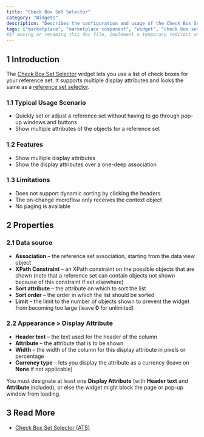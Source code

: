 ```yaml
---
title: "Check Box Set Selector"
category: "Widgets"
description: "Describes the configuration and usage of the Check Box Set Selector widget, which is available in the Mendix Marketplace."
tags: ["marketplace", "marketplace component", "widget", "check box set selector", "check box", "platform support"]
#If moving or renaming this doc file, implement a temporary redirect and let the respective team know they should update the URL in the product. See Mapping to Products for more details.
---
```


## 1 Introduction

The [Check Box Set Selector](https://marketplace.mendix.com/link/component/121/) widget lets you use a list of check boxes for your reference set. It supports multiple display attributes and looks the same as a [reference set selector](/refguide/reference-set-selector).

### 1.1 Typical Usage Scenario

* Quickly set or adjust a reference set without having to go through pop-up windows and buttons
* Show multiple attributes of the objects for a reference set

### 1.2 Features

* Show multiple display attributes
* Show the display attributes over a one-deep association

### 1.3 Limitations

* Does not support dynamic sorting by clicking the headers
* The on-change microflow only receives the context object
* No paging is available

## 2 Properties

### 2.1 Data source

* **Association** – the reference set association, starting from the data view object
* **XPath Constraint** – an XPath constraint on the possible objects that are shown (note that a reference set can contain objects not shown because of this constraint if set elsewhere)
* **Sort attribute** – the attribute on which to sort the list
* **Sort order** – the order in which the list should be sorted
* **Limit** – the limit to the number of objects shown to prevent the widget from becoming too large (leave **0** for unlimited)

### 2.2 Appearance > Display Attribute

* **Header text** – the text used for the header of the column
* **Attribute** – the attribute that is to be shown
* **Width** – the width of the column for this display attribute in pixels or percentage
* **Currency type** – lets you display the attribute as a currency (leave on **None** if not applicable)

You must designate at least one **Display Attribute** (with **Header text** and **Attribute** included), or else the widget might block the page or pop-up window from loading.

## 3 Read More

* [Check Box Set Selector (ATS)](/addons/ats-addon/rg-one-checkbox-set-selector)
